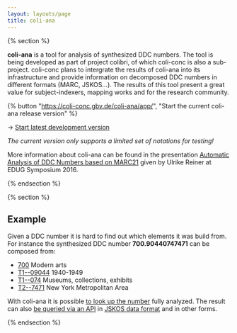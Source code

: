 ```yaml
---
layout: layouts/page
title: coli-ana
---
```


{% section %}

**coli-ana** is a tool for analysis of synthesized DDC numbers. The tool is
being developed as part of project colibri, of which coli-conc is also a
sub-project. coli-conc plans to intergrate the results of  coli-ana into its
infrastructure and  provide information on decomposed DDC numbers in different
formats (MARC, JSKOS...). The results of this tool present a great value for
subject-indexers, mapping works and for the research community.

{% button "https://coli-conc.gbv.de/coli-ana/app/", "Start the current coli-ana release version" %}

→ [Start latest development version](https://coli-conc.gbv.de/coli-ana/dev/)

*The current version only supports a limited set of notations for testing!*

More information about coli-ana can be found in the presentation [Automatic Analysis of DDC Numbers based on MARC21](https://www.gbv.de/Verbundzentrale/Publikationen/publikationen-der-vzg-2016/pdf/reiner_160425_EDUG_Symposium.pdf) given by Ulrike Reiner at EDUG Symposium 2016.

{% endsection %}

{% section %}

## Example

Given a DDC number it is hard to find out which elements it was build from. For instance the synthesized DDC number **700.90440747471** can be composed from:

* [700](https://coli-conc.gbv.de/cocoda/app/?fromScheme=http%3A%2F%2Fdewey.info%2Fscheme%2Fedition%2Fe23%2F&from=http%3A%2F%2Fdewey.info%2Fclass%2F700%2Fe23%2F) Modern arts
* [T1--09044](https://coli-conc.gbv.de/cocoda/app/?fromScheme=http%3A%2F%2Fdewey.info%2Fscheme%2Fedition%2Fe23%2F&from=http%3A%2F%2Fdewey.info%2Fclass%2F1--09044%2Fe23%2F) 1940-1949
* [T1--074](https://coli-conc.gbv.de/cocoda/app/?fromScheme=http%3A%2F%2Fdewey.info%2Fscheme%2Fedition%2Fe23%2F&from=http%3A%2F%2Fdewey.info%2Fclass%2F1--074%2Fe23%2F) Museums, collections, exhibits
* [T2--7471](https://coli-conc.gbv.de/cocoda/app/?fromScheme=http%3A%2F%2Fdewey.info%2Fscheme%2Fedition%2Fe23%2F&from=http%3A%2F%2Fdewey.info%2Fclass%2F2--7471%2Fe23%2F) New York Metropolitan Area

With coli-ana it is possible [to look up the number](https://coli-conc.gbv.de/coli-ana/app/700.90440747471) fully analyzed. The result can also [be queried via an API](https://coli-conc.gbv.de/coli-ana/app/decompose?notation=700.90440747471) in [JSKOS data format](https://gbv.github.io/jskos/) and in other forms.

{% endsection %}
